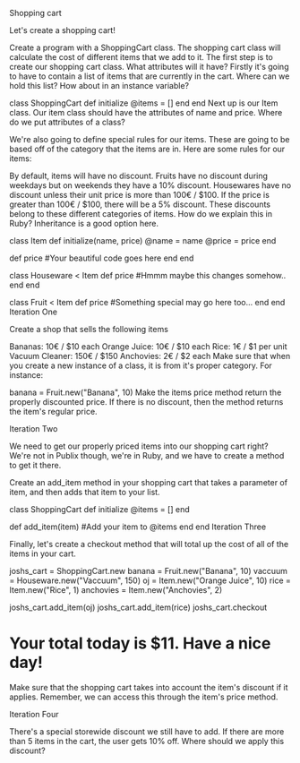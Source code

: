 Shopping cart

Let's create a shopping cart!

Create a program with a ShoppingCart class. The shopping cart class will calculate the cost of different items that we add to it. The first step is to create our shopping cart class. What attributes will it have? Firstly it's going to have to contain a list of items that are currently in the cart. Where can we hold this list? How about in an instance variable?

class ShoppingCart
  def initialize
    @items = []
  end
end
Next up is our Item class. Our item class should have the attributes of name and price. Where do we put attributes of a class?

We're also going to define special rules for our items. These are going to be based off of the category that the items are in. Here are some rules for our items:

By default, items will have no discount.
Fruits have no discount during weekdays but on weekends they have a 10% discount.
Housewares have no discount unless their unit price is more than 100€ / $100. If the price is greater than 100€ / $100, there will be a 5% discount.
These discounts belong to these different categories of items. How do we explain this in Ruby? Inheritance is a good option here.

class Item 
  def initialize(name, price)
      @name = name
      @price = price
  end

  def price
      #Your beautiful code goes here
  end
end

class Houseware < Item
  def price
      #Hmmm maybe this changes somehow..
  end
end

class Fruit < Item
  def price
      #Something special may go here too...
  end
end
Iteration One

Create a shop that sells the following items

Bananas: 10€ / $10 each
Orange Juice: 10€ / $10 each
Rice: 1€ / $1 per unit
Vacuum Cleaner: 150€ / $150
Anchovies: 2€ / $2 each
Make sure that when you create a new instance of a class, it is from it's proper category. For instance:

banana = Fruit.new("Banana", 10)
Make the items price method return the properly discounted price. If there is no discount, then the method returns the item's regular price.

Iteration Two

We need to get our properly priced items into our shopping cart right? We're not in Publix though, we're in Ruby, and we have to create a method to get it there.

Create an add_item method in your shopping cart that takes a parameter of item, and then adds that item to your list.

class ShoppingCart
  def initialize
      @items = []
  end

  def add_item(item)
      #Add your item to @items
  end
end
Iteration Three

Finally, let's create a checkout method that will total up the cost of all of the items in your cart.

joshs_cart = ShoppingCart.new
banana = Fruit.new("Banana", 10)
vaccuum = Houseware.new("Vaccuum", 150)
oj = Item.new("Orange Juice", 10)
rice = Item.new("Rice", 1)
anchovies = Item.new("Anchovies", 2)

joshs_cart.add_item(oj)
joshs_cart.add_item(rice)
joshs_cart.checkout
# Your total today is $11. Have a nice day!
Make sure that the shopping cart takes into account the item's discount if it applies. Remember, we can access this through the item's price method.

Iteration Four

There's a special storewide discount we still have to add. If there are more than 5 items in the cart, the user gets 10% off. Where should we apply this discount?

